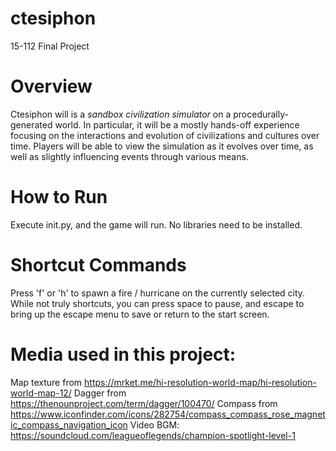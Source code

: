 # ctesiphon
15-112 Final Project

# Overview
Ctesiphon will is a *sandbox civilization simulator* on a procedurally-generated world. In particular, it will be a mostly hands-off experience focusing on the interactions and evolution of civilizations and cultures over time. Players will be able to view the simulation as it evolves over time, as well as slightly influencing events through various means.

# How to Run
Execute init.py, and the game will run. No libraries need to be installed.

# Shortcut Commands
Press 'f' or 'h' to spawn a fire / hurricane on the currently selected city. While not truly shortcuts, you can press space to pause, and escape to bring up the escape menu to save or return to the start screen.

# Media used in this project:
Map texture from https://mrket.me/hi-resolution-world-map/hi-resolution-world-map-12/
Dagger from https://thenounproject.com/term/dagger/100470/
Compass from https://www.iconfinder.com/icons/282754/compass_compass_rose_magnetic_compass_navigation_icon
Video BGM: https://soundcloud.com/leagueoflegends/champion-spotlight-level-1